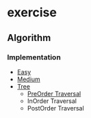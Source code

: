 # exercise
## Algorithm
### Implementation
- <a href="https://github.com/roat167/exercise/tree/master/src/algo/implementation/easy"> Easy </a>
- <a href="https://github.com/roat167/exercise/tree/master/src/algo/implementation/medium"> Medium </a>
- <a href="https://github.com/roat167/exercise/tree/master/src/algo/implementation/tree"> Tree </a>
  - <a href="https://github.com/roat167/exercise/tree/master/src/algo/implementation/tree/preorder/PreOrder.java"> PreOrder Traversal </a>
  - InOrder Traversal
  - PostOrder Traversal
